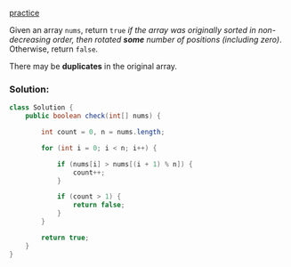 [practice](https://leetcode.com/problems/check-if-array-is-sorted-and-rotated/description/)

Given an array `nums`, return `true` _if the array was originally sorted in non-decreasing order, then rotated **some** number of positions (including zero)_. Otherwise, return `false`.

There may be **duplicates** in the original array.

### Solution:

```java
class Solution {
    public boolean check(int[] nums) {

        int count = 0, n = nums.length;

        for (int i = 0; i < n; i++) {

            if (nums[i] > nums[(i + 1) % n]) {
                count++;
            }

            if (count > 1) {
                return false;
            }
        }

        return true;
    }
}
```